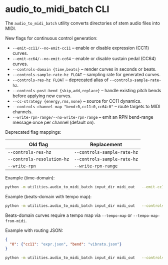 # audio_to_midi_batch CLI

The `audio_to_midi_batch` utility converts directories of stem audio files into MIDI.

New flags for continuous control generation:

- `--emit-cc11/--no-emit-cc11` – enable or disable expression (CC11) curves.
- `--emit-cc64/--no-emit-cc64` – enable or disable sustain pedal (CC64) curves.
- `--controls-domain {time,beats}` – render curves in seconds or beats.
- `--controls-sample-rate-hz FLOAT` – sampling rate for generated curves.
- `--controls-res-hz FLOAT` – deprecated alias of `--controls-sample-rate-hz`.
- `--controls-post-bend {skip,add,replace}` – handle existing pitch bends before applying new curves.
- `--cc-strategy {energy,rms,none}` – source for CC11 dynamics.
- `--controls-channel-map "bend:0,cc11:0,cc64:0"` – route targets to MIDI channels.
 - `--write-rpn-range/--no-write-rpn-range` – emit an RPN bend-range message once per channel (default on).

Deprecated flag mappings:

| Old flag | Replacement |
| --- | --- |
| `--controls-res-hz` | `--controls-sample-rate-hz` |
| `--controls-resolution-hz` | `--controls-sample-rate-hz` |
| `--write-rpn` | `--write-rpn-range` |

Example (time-domain):

```bash
python -m utilities.audio_to_midi_batch input_dir midi_out   --emit-cc11 --emit-cc64 --controls-domain time --controls-sample-rate-hz 100   --controls-channel-map "bend:0,cc11:0,cc64:0" --controls-max-events 200   --write-rpn-range
```

Example (beats-domain with tempo map):

```bash
python -m utilities.audio_to_midi_batch input_dir midi_out   --controls-domain beats --tempo-map "[[0,120],[4,90]]"   --controls-sample-rate-hz 80 --controls-max-events 100
```

Beats-domain curves require a tempo map via `--tempo-map` or `--tempo-map-from-midi`.

Example with routing JSON:

```json
{
  "0": {"cc11": "expr.json", "bend": "vibrato.json"}
}
```

```bash
python -m utilities.audio_to_midi_batch input_dir midi_out   --controls-routing routing.json   --controls-args "--sample-rate-hz bend=80,cc11=30"
```
